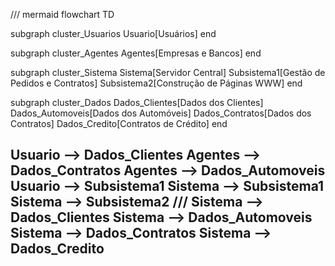 <!---
MarcianoDiniz/MarcianoDiniz is a ✨ special ✨ repository because its `README.md` (this file) appears on your GitHub profile.
You can click the Preview link to take a look at your changes.
--->
///
mermaid
flowchart TD

subgraph cluster_Usuarios
    Usuario[Usuários]
end

subgraph cluster_Agentes
    Agentes[Empresas e Bancos]
end

subgraph cluster_Sistema
    Sistema[Servidor Central]
    Subsistema1[Gestão de Pedidos e Contratos]
    Subsistema2[Construção de Páginas WWW]
end

subgraph cluster_Dados
    Dados_Clientes[Dados dos Clientes]
    Dados_Automoveis[Dados dos Automóveis]
    Dados_Contratos[Dados dos Contratos]
    Dados_Credito[Contratos de Crédito]
end

Usuario --> Dados_Clientes
Agentes --> Dados_Contratos
Agentes --> Dados_Automoveis
Usuario --> Subsistema1
Sistema --> Subsistema1
Sistema --> Subsistema2
///
Sistema --> Dados_Clientes
Sistema --> Dados_Automoveis
Sistema --> Dados_Contratos
Sistema --> Dados_Credito
---

       
    
    


